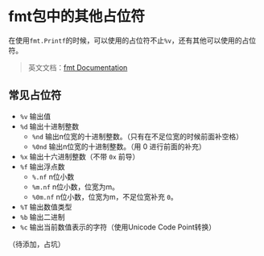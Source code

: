 # fmt包中的其他占位符

在使用`fmt.Printf`的时候，可以使用的占位符不止`%v`，还有其他可以使用的占位符。

> 英文文档：[fmt Documentation](https://pkg.go.dev/fmt?utm_source=gopls)

## 常见占位符

* `%v` 输出值
* `%d` 输出十进制整数
  * `%nd` 输出n位宽的十进制整数。（只有在不足位宽的时候前面补空格）
  * `%0nd` 输出n位宽的十进制整数。（用 0 进行前面的补充）
* `%x` 输出十六进制整数（不带 `0x` 前导）
* `%f` 输出浮点数
  * `%.nf` n位小数
  * `%m.nf` n位小数，位宽为m。
  * `%0m.nf` n位小数，位宽为m，不足位宽补充 `0`。
* `%T` 输出数值类型
* `%b` 输出二进制
* `%c` 输出当前数值表示的字符（使用Unicode Code Point转换）


（待添加，占坑）